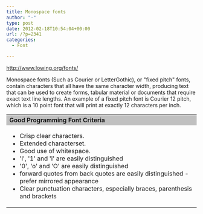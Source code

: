 ```yaml
---
title: Monospace fonts
author: "-"
type: post
date: 2012-02-18T10:54:04+00:00
url: /?p=2341
categories:
  - Font

---
```

<http://www.lowing.org/fonts/>

Monospace fonts (Such as Courier or LetterGothic), or "fixed pitch" fonts, contain characters that all have the same character width, producing text that can be used to create forms, tabular material or documents that require exact text line lengths. An example of a fixed pitch font is Courier 12 pitch, which is a 10 point font that will print at exactly 12 characters per inch.

<table summary="Resume information" cellspacing="1" cellpadding="2">
  <tr>
    <th colspan="2" align="left" bgcolor="silver">
      Good Programming Font Criteria
    </th>
  </tr>
  
  <tr>
    <td colspan="2">
      <ul>
        <li>
          Crisp clear characters.
        </li>
        <li>
          Extended characterset.
        </li>
        <li>
          Good use of whitespace.
        </li>
        <li>
          'l', '1' and 'i' are easily distinguished
        </li>
        <li>
          '0', 'o' and 'O' are easily distinguished
        </li>
        <li>
          forward quotes from back quotes are easily distinguished -prefer mirrored appearance
        </li>
        <li>
          Clear punctuation characters, especially braces, parenthesis and brackets
        </li>
      </ul>
    </td>
  </tr>
</table>